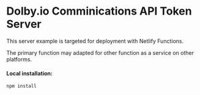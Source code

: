 # Dolby.io Comminications API Token Server
This server example is targeted for deployment with Netlify Functions.

The primary function may adapted for other function as a service on other platforms.

####  Local installation:

```
npm install 
```
